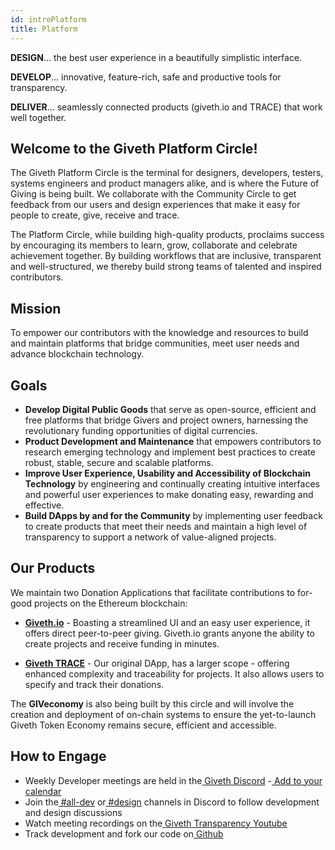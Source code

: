 ```yaml
---
id: introPlatform
title: Platform
---
```


**DESIGN**… the best user experience in a beautifully simplistic interface.

**DEVELOP**… innovative, feature-rich, safe and productive tools for transparency.

**DELIVER**… seamlessly connected products (giveth.io and TRACE) that work well together.

## Welcome to the Giveth Platform Circle!

The Giveth Platform Circle is the terminal for designers, developers, testers, systems engineers and product managers alike, and is where the Future of Giving is being built. We collaborate with the Community Circle to get feedback from our users and design experiences that make it easy for people to create, give, receive and trace.

The Platform Circle, while building high-quality products, proclaims success by encouraging its members to learn, grow, collaborate and celebrate achievement together. By building workflows that are inclusive, transparent and well-structured, we thereby build strong teams of talented and inspired contributors.

## Mission

To empower our contributors with the knowledge and resources to build and maintain platforms that bridge communities, meet user needs and advance blockchain technology.

## Goals

* **Develop Digital Public Goods** that serve as open-source, efficient and free platforms that bridge Givers and project owners, harnessing the revolutionary funding opportunities of digital currencies.
* **Product Development and Maintenance** that empowers contributors to research emerging technology and implement best practices to create robust, stable, secure and scalable platforms.
* **Improve User Experience, Usability and Accessibility of Blockchain Technology** by engineering and continually creating intuitive interfaces and powerful user experiences to make donating easy, rewarding and effective.
* **Build DApps by and for the Community** by implementing user feedback to create products that meet their needs and maintain a high level of transparency to support a network of value-aligned projects.

## Our Products

We maintain two Donation Applications that facilitate contributions to for-good projects on the Ethereum blockchain:

* [**Giveth.io**](http://giveth.io/) - Boasting a streamlined UI and an easy user experience, it offers direct peer-to-peer giving. Giveth.io grants anyone the ability to create projects and receive funding in minutes.

* [**Giveth TRACE**](http://trace.giveth.io) - Our original DApp, has a larger scope - offering enhanced complexity and traceability for projects. It also allows users to specify and track their donations.

The **GIVeconomy** is also being built by this circle and will involve the creation and deployment of on-chain systems to ensure the yet-to-launch Giveth Token Economy remains secure, efficient and accessible.

## How to Engage

* Weekly Developer meetings are held in the[ Giveth Discord](https://discord.gg/vaTcgqMwVp) -[ Add to your calendar](https://calendar.google.com/calendar/u/0/r?cid=givethdotio@gmail.com)
* Join the[ #all-dev](https://discord.gg/vaTcgqMwVp) or[ #design](https://discord.gg/T6SYzH3rnD) channels in Discord to follow development and design discussions
* Watch meeting recordings on the[ Giveth Transparency Youtube](https://www.youtube.com/channel/UCdqmP4axeI1hNmX20aZsOwg)
* Track development and fork our code on[ Github](https://github.com/Giveth)
